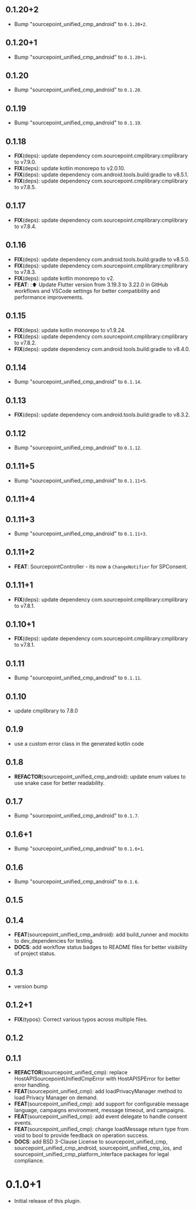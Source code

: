 ## 0.1.20+2

 - Bump "sourcepoint_unified_cmp_android" to `0.1.20+2`.

## 0.1.20+1

 - Bump "sourcepoint_unified_cmp_android" to `0.1.20+1`.

## 0.1.20

 - Bump "sourcepoint_unified_cmp_android" to `0.1.20`.

## 0.1.19

 - Bump "sourcepoint_unified_cmp_android" to `0.1.19`.

## 0.1.18

 - **FIX**(deps): update dependency com.sourcepoint.cmplibrary:cmplibrary to v7.9.0.
 - **FIX**(deps): update kotlin monorepo to v2.0.10.
 - **FIX**(deps): update dependency com.android.tools.build:gradle to v8.5.1.
 - **FIX**(deps): update dependency com.sourcepoint.cmplibrary:cmplibrary to v7.8.5.

## 0.1.17

 - **FIX**(deps): update dependency com.sourcepoint.cmplibrary:cmplibrary to v7.8.4.

## 0.1.16

 - **FIX**(deps): update dependency com.android.tools.build:gradle to v8.5.0.
 - **FIX**(deps): update dependency com.sourcepoint.cmplibrary:cmplibrary to v7.8.3.
 - **FIX**(deps): update kotlin monorepo to v2.
 - **FEAT**: :⬆️ Update Flutter version from 3.19.3 to 3.22.0 in GitHub workflows and VSCode settings for better compatibility and performance improvements.

## 0.1.15

 - **FIX**(deps): update kotlin monorepo to v1.9.24.
 - **FIX**(deps): update dependency com.sourcepoint.cmplibrary:cmplibrary to v7.8.2.
 - **FIX**(deps): update dependency com.android.tools.build:gradle to v8.4.0.

## 0.1.14

 - Bump "sourcepoint_unified_cmp_android" to `0.1.14`.

## 0.1.13

 - **FIX**(deps): update dependency com.android.tools.build:gradle to v8.3.2.

## 0.1.12

 - Bump "sourcepoint_unified_cmp_android" to `0.1.12`.

## 0.1.11+5

 - Bump "sourcepoint_unified_cmp_android" to `0.1.11+5`.

## 0.1.11+4

## 0.1.11+3

 - Bump "sourcepoint_unified_cmp_android" to `0.1.11+3`.

## 0.1.11+2

 - **FEAT**: SourcepointController - its now a `ChangeNotifier` for SPConsent.

## 0.1.11+1

 - **FIX**(deps): update dependency com.sourcepoint.cmplibrary:cmplibrary to v7.8.1.

## 0.1.10+1

 - **FIX**(deps): update dependency com.sourcepoint.cmplibrary:cmplibrary to v7.8.1.

## 0.1.11

 - Bump "sourcepoint_unified_cmp_android" to `0.1.11`.

## 0.1.10

 - update cmplibrary to 7.8.0

## 0.1.9

 - use a custom error class in the generated kotlin code

## 0.1.8

 - **REFACTOR**(sourcepoint_unified_cmp_android): update enum values to use snake case for better readability.

## 0.1.7

 - Bump "sourcepoint_unified_cmp_android" to `0.1.7`.

## 0.1.6+1

 - Bump "sourcepoint_unified_cmp_android" to `0.1.6+1`.

## 0.1.6

 - Bump "sourcepoint_unified_cmp_android" to `0.1.6`.

## 0.1.5

## 0.1.4

 - **FEAT**(sourcepoint_unified_cmp_android): add build_runner and mockito to dev_dependencies for testing.
 - **DOCS**: add workflow status badges to README files for better visibility of project status.

## 0.1.3

 - version bump

## 0.1.2+1

 - **FIX**(typos): Correct various typos across multiple files.

## 0.1.2

## 0.1.1

 - **REFACTOR**(sourcepoint_unified_cmp): replace HostAPISourcepointUnifiedCmpError with HostAPISPError for better error handling.
 - **FEAT**(sourcepoint_unified_cmp): add loadPrivacyManager method to load Privacy Manager on demand.
 - **FEAT**(sourcepoint_unified_cmp): add support for configurable message language, campaigns environment, message timeout, and campaigns.
 - **FEAT**(sourcepoint_unified_cmp): add event delegate to handle consent events.
 - **FEAT**(sourcepoint_unified_cmp): change loadMessage return type from void to bool to provide feedback on operation success.
 - **DOCS**: add BSD 3-Clause License to sourcepoint_unified_cmp, sourcepoint_unified_cmp_android, sourcepoint_unified_cmp_ios, and sourcepoint_unified_cmp_platform_interface packages for legal compliance.

# 0.1.0+1

- Initial release of this plugin.